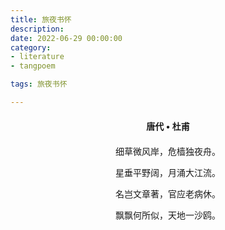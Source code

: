 ```yaml
---
title: 旅夜书怀
description:
date: 2022-06-29 00:00:00
category:
- literature
- tangpoem

tags: 旅夜书怀

---
```


<div id="poem-author">
唐代 • 杜甫
</div>
<div id="poem-body">
<p class="poem-paragraph">细草微风岸，危樯独夜舟。</p>
<p class="poem-paragraph">星垂平野阔，月涌大江流。</p>
<p class="poem-paragraph">名岂文章著，官应老病休。</p>
<p class="poem-paragraph">飘飘何所似，天地一沙鸥。</p>

</div>

<style>

#poem-author {
    width: 100%;
    text-align: center;
    margin: 20px 0;
    font-weight: bold;
}
#poem-body {
    width: 100%;
    text-align: center;
}
.poem-paragraph {
    font-family: "仿宋"
}

</style>